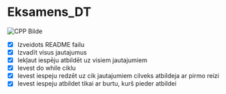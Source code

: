 # Eksamens_DT

![CPP Bilde](https://download.logo.wine/logo/C%2B%2B/C%2B%2B-Logo.wine.png)

- [x] Izveidots README failu
- [x] Izvadīt visus jautajumus
- [x] Iekļaut iespēju atbildēt uz visiem jautajumiem
- [x] Ievest do while ciklu
- [x] Ievest iespeju redzēt uz cik jautajumiem cilveks atbildeja ar pirmo reizi
- [x] Ievest iespeju atbildet tikai ar burtu, kurš pieder atbildei

